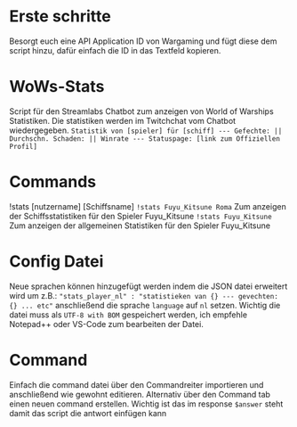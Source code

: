 # Erste schritte
Besorgt euch eine API Application ID von Wargaming und fügt diese dem script hinzu, dafür einfach die ID in das Textfeld kopieren.
# WoWs-Stats
Script für den Streamlabs Chatbot zum anzeigen von World of Warships Statistiken. Die statistiken werden im Twitchchat vom Chatbot wiedergegeben.
 `Statistik von [spieler] für [schiff] --- Gefechte: || Durchschn. Schaden: || Winrate --- Statuspage: [link zum Offiziellen Profil]`
 # Commands
!stats [nutzername] [Schiffsname]
 `!stats Fuyu_Kitsune Roma` Zum anzeigen der Schiffsstatistiken für den Spieler Fuyu_Kitsune
 `!stats Fuyu_Kitsune` Zum anzeigen der allgemeinen Statistiken für den Spieler Fuyu_Kitsune
 # Config Datei
 Neue sprachen können hinzugefügt werden indem die JSON datei erweitert wird um z.B.:
 `"stats_player_nl" : "statistieken van {} --- gevechten: {} ... etc"`
 anschließend die sprache `language` auf `nl` setzen. Wichtig die datei muss als `UTF-8 with BOM` gespeichert werden, ich empfehle Notepad++ oder VS-Code zum bearbeiten der Datei.
 # Command
 Einfach die command datei über den Commandreiter importieren und anschließend wie gewohnt editieren.
 Alternativ über den Command tab einen neuen command erstellen. Wichtig ist das im response `$answer` steht damit das script die antwort einfügen kann
